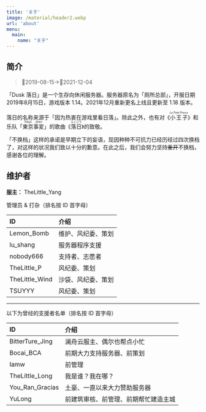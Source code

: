 ```yaml
---
title: '关于'
image: /material/header2.webp
url: 'about' 
menu:
  main:
    name: "关于"
---
```

## 简介
> 🚾2019-08-15→🌇2021-12-04

「Dusk 落日」是一个生存向休闲服务器。服务器原名为「厕所总部」，开服日期2019年8月15日，游戏版本 1.14。2021年12月重新更名上线且更新至 1.18 版本。

落日的名称来源于「因为热衷在游戏里看日落」。除此之外，也有对《<ruby>小王子<rt><i>Le Petit Prince</i></rt></ruby>》和乐队「<ruby>東京<rt>Tōkyō</rt>事変<rt>Jihen</rt>」的歌曲《<ruby>落<rt>らく</rt>日<rt>じつ</rt></ruby>》的致敬。

「不换档」这样的承诺是早期立下的妄语，现因种种不可抗力已经历经过四次换档了，对这样的状况我们致以十分的歉意。在此之后，我们会努力坚持~~重开~~不换档，感谢各位的理解。

## 维护者

**服主：** TheLittle_Yang

管理员 & 打杂（排名按 ID 首字母）

| ID             | 介绍               |
| :------------- | :----------------- |
| Lemon_Bomb     | 维护、风纪委、策划 |
| lu_shang       | 服务器程序支援     |
| nobody666      | 支持者、志愿者     |
| TheLittle_P    | 风纪委、策划       |
| TheLittle_Wind | 沙袋、风纪委、策划 |
| TSUYYY         | 风纪委、策划       |

------

以下为曾经的支援者名单（排名按 ID 首字母）

| ID              | 介绍                                 |
| :-------------- | :----------------------------------- |
| BitterTure_Jing | 澜舟云服主、偶尔也帮点小忙           |
| Bocai_BCA       | 前期大力支持服务器、前策划           |
| Iamw            | 前管理                               |
| TheLittle_Long  | 我是谁？我在哪？                     |
| You_Ran_Gracias | 土豪、一直以来大力赞助服务器         |
| YuLong          | 前建筑审核、前管理、前期帮忙建造主城 |

